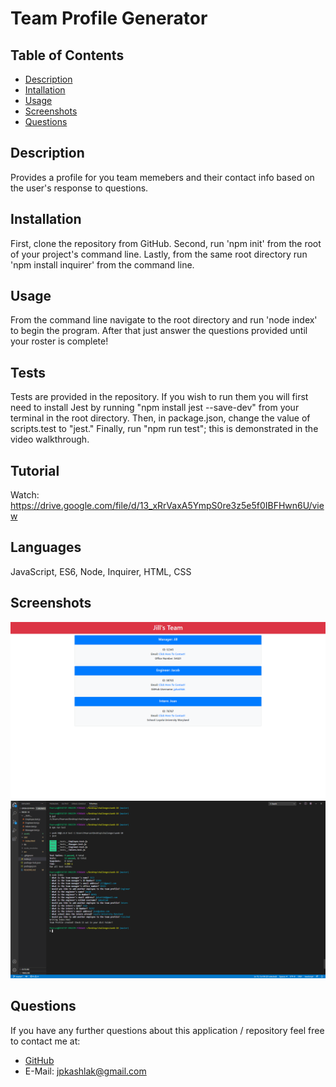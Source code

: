 # Team Profile Generator

## Table of Contents
* [Description](#description)
* [Intallation](#installation)
* [Usage](#usage)
* [Screenshots](#screenshots)
* [Questions](#questions)

## Description
Provides a profile for you team memebers and their contact info based on the user's response to questions.

## Installation
First, clone the repository from GitHub. Second, run 'npm init' from the root of your project's command line. Lastly, from the same root directory run 'npm install inquirer' from the command line.

## Usage
From the command line navigate to the root directory and run 'node index' to begin the program. After that just answer the questions provided until your roster is complete!

## Tests
Tests are provided in the repository. If you wish to run them you will first need to install Jest by running "npm install jest --save-dev" from your terminal in the root directory. Then, in package.json, change the value of scripts.test to "jest." Finally, run "npm run test"; this is demonstrated in the video walkthrough.

## Tutorial
Watch: https://drive.google.com/file/d/13_xRrVaxA5YmpS0re3z5e5f0IBFHwn6U/view

## Languages
 JavaScript, ES6, Node, Inquirer, HTML, CSS

## Screenshots
![screenshot1](./assets/screenshot1.png)
![screenshot2](./assets/screenshot2.png)

## Questions
If you have any further questions about this application / repository feel free to contact me at: 
* [GitHub](https://github.com/jpkashlak)
* E-Mail: jpkashlak@gmail.com
